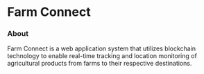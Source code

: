 
# Farm Connect

### About

Farm Connect is a web application system that utilizes blockchain technology to enable real-time tracking and location monitoring of agricultural products from farms to their respective destinations.

